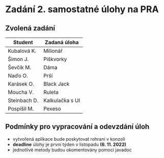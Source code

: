 # Zadání 2. samostatné úlohy na PRA

## Zvolená zadání
| Student      | Zadaná úloha    |
|--------------|-----------------|
| Kubalová K.  | Milionář        |
| Šimon J.     | Piškvorky       |
| Ševčík M.    | Dáma            |
| Naďo O.      | Prší            |
| Karásek O.   | Black Jack      |
| Moucha V.    | Ruleta          |
| Steinbach D. | Kalkulačka s UI |
| Pospíšil M.  | Pexeso          |


## Podmínky pro vypracování a odevzdání úloh
- vytvořená aplikace bude poskytovat rohraní v konzoli
- **deadline** úlohy je první týden v listopadu **(6. 11. 2022)**
- jednotlivé metody budou okomentovány pomoci javadoc
